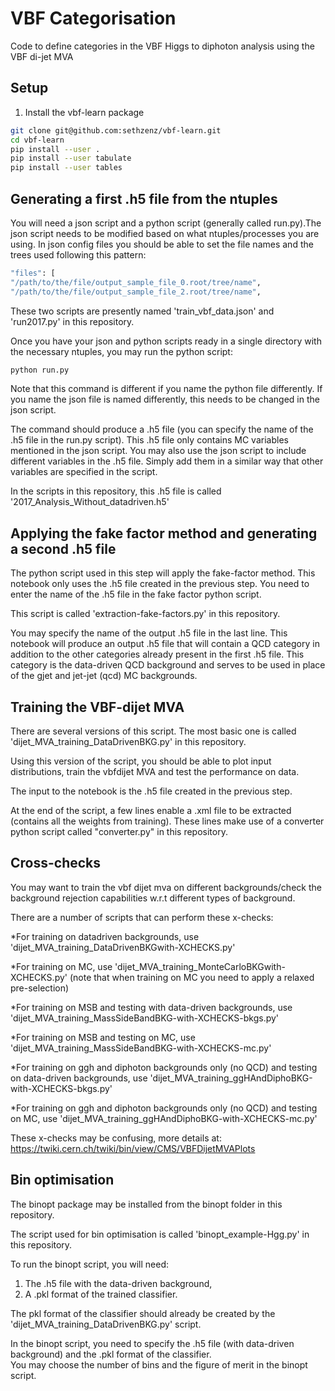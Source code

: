 # VBF Categorisation
Code to define categories in the VBF Higgs to diphoton analysis using the VBF di-jet MVA


## Setup
1. Install the vbf-learn package
   
```bash
git clone git@github.com:sethzenz/vbf-learn.git
cd vbf-learn
pip install --user .
pip install --user tabulate
pip install --user tables 
```

## Generating a first .h5 file from the ntuples
You will need a json script and a python script (generally called run.py).The json script needs to be modified based on what ntuples/processes you are using.
In json config files you should be able to set the file names and the trees used following this pattern:

```bash
"files": [
"/path/to/the/file/output_sample_file_0.root/tree/name",
"/path/to/the/file/output_sample_file_2.root/tree/name",

```
 
These two scripts are presently named 'train_vbf_data.json' and 'run2017.py' in this repository.

Once you have your json and python scripts ready in a single directory with the necessary
ntuples, you may run the python script:

```bash
python run.py
```

Note that this command is different if you name the python file differently. If you name the
json file is named differently, this needs to be changed in the json script. 

The command should produce a .h5 file (you can specify the name of the .h5 file in the run.py script). This .h5 file only contains MC variables mentioned in the json script. You may also use
the json script to include different variables in the .h5 file. Simply add them in a similar way that other variables are specified in the script. 

In the scripts in this repository, this .h5 file is called '2017_Analysis_Without_datadriven.h5'


## Applying the fake factor method and generating a second .h5 file

The python script used in this step will apply the fake-factor method.
This notebook only uses the .h5 file created in the previous step.
You need to enter the name of the .h5 file in the fake factor python script.

This script is called 'extraction-fake-factors.py' in this repository.

You may specify the name of the output .h5 file in the last line. This notebook will produce an output .h5 file that will contain a QCD category in addition to the other categories already
present in the first .h5 file.
This category is the data-driven QCD background and serves to be used in place of the gjet and jet-jet (qcd) MC backgrounds.  


## Training the VBF-dijet MVA
There are several versions of this script. The most basic one is called 'dijet_MVA_training_DataDrivenBKG.py' in this repository.

Using this version of the script, you should be able to plot input distributions, train the vbfdijet MVA and test the performance on data. 

The input to the notebook is the .h5 file created in the previous step.

At the end of the script, a few lines enable a .xml file to be extracted (contains all the weights from training).
These lines make use of a converter python script called "converter.py" in this repository.

## Cross-checks
You may want to train the vbf dijet mva on different backgrounds/check the background rejection capabilities w.r.t different types of background.

There are a number of scripts that can perform these x-checks:

*For training on datadriven backgrounds, use
'dijet_MVA_training_DataDrivenBKGwith-XCHECKS.py'

*For training on MC, use
'dijet_MVA_training_MonteCarloBKGwith-XCHECKS.py'
(note that when training on MC you need to apply a relaxed pre-selection)

*For training on MSB and testing with data-driven backgrounds, use
'dijet_MVA_training_MassSideBandBKG-with-XCHECKS-bkgs.py'

*For training on MSB and testing on MC, use
'dijet_MVA_training_MassSideBandBKG-with-XCHECKS-mc.py'

*For training on ggh and diphoton backgrounds only (no QCD) and testing on data-driven backgrounds, use
'dijet_MVA_training_ggHAndDiphoBKG-with-XCHECKS-bkgs.py'

*For training on ggh and diphoton backgrounds only (no QCD) and testing on MC, use
'dijet_MVA_training_ggHAndDiphoBKG-with-XCHECKS-mc.py'

These x-checks may be confusing, more details at:
https://twiki.cern.ch/twiki/bin/view/CMS/VBFDijetMVAPlots


## Bin optimisation
The binopt package may be installed from the binopt folder in this repository.

The script used for bin optimisation is called 'binopt_example-Hgg.py' in this repository.

To run the binopt script, you will need:
1. The .h5 file with the data-driven background,
2. A .pkl format of the trained classifier. 

The pkl format of the classifier should already be created by the 'dijet_MVA_training_DataDrivenBKG.py' script.

In the binopt script, you need to specify the .h5 file (with data-driven background) and the .pkl format of the classifier.  
You may choose the number of bins and the figure of merit in the binopt script.


